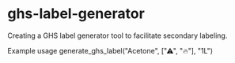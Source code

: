# ghs-label-generator
Creating a GHS label generator tool to facilitate secondary labeling.


Example usage
generate_ghs_label("Acetone", ["⚠", "🔥"], "1L")
